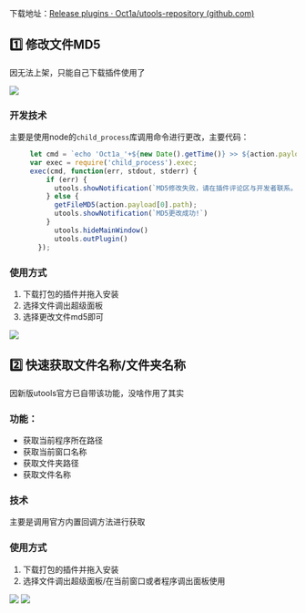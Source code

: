 下载地址：[Release plugins · Oct1a/utools-repository (github.com)](https://github.com/Oct1a/utools-repository/releases/tag/publish)



## 1️⃣ 修改文件MD5

因无法上架，只能自己下载插件使用了

![](http://img.oct1a.cn/202110141031893.png)



### 开发技术

主要是使用node的`child_process`库调用命令进行更改，主要代码：

```javascript
     let cmd = `echo 'Oct1a_'+${new Date().getTime()} >> ${action.payload[0].path}`
     var exec = require('child_process').exec;
     exec(cmd, function(err, stdout, stderr) {
         if (err) {
           utools.showNotification(`MD5修改失败，请在插件评论区与开发者联系。`)
         } else {
           getFileMD5(action.payload[0].path);
           utools.showNotification(`MD5更改成功!`)
         }
           utools.hideMainWindow()
           utools.outPlugin()
       });
```



### 使用方式

1. 下载打包的插件并拖入安装
2. 选择文件调出超级面板
3. 选择更改文件md5即可

![](http://img.oct1a.cn/202110141031847.jpg)



## 2️⃣ 快速获取文件名称/文件夹名称

因新版utools官方已自带该功能，没啥作用了其实

### 功能：

- 获取当前程序所在路径
- 获取当前窗口名称
- 获取文件夹路径
- 获取文件名称



### 技术

主要是调用官方内置回调方法进行获取



### 使用方式

1. 下载打包的插件并拖入安装
2. 选择文件调出超级面板/在当前窗口或者程序调出面板使用

![](http://img.oct1a.cn/202110141037421.jpg)
![](http://img.oct1a.cn/202110141037422.jpg)
